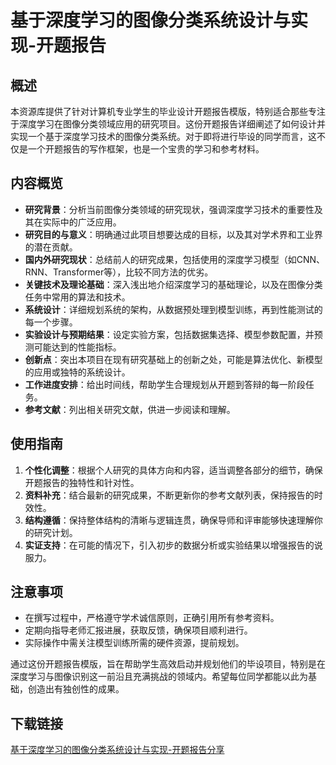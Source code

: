 # 基于深度学习的图像分类系统设计与实现-开题报告

## 概述

本资源库提供了针对计算机专业学生的毕业设计开题报告模版，特别适合那些专注于深度学习在图像分类领域应用的研究项目。这份开题报告详细阐述了如何设计并实现一个基于深度学习技术的图像分类系统。对于即将进行毕设的同学而言，这不仅是一个开题报告的写作框架，也是一个宝贵的学习和参考材料。

## 内容概览

- **研究背景**：分析当前图像分类领域的研究现状，强调深度学习技术的重要性及其在实际中的广泛应用。
- **研究目的与意义**：明确通过此项目想要达成的目标，以及其对学术界和工业界的潜在贡献。
- **国内外研究现状**：总结前人的研究成果，包括使用的深度学习模型（如CNN、RNN、Transformer等），比较不同方法的优劣。
- **关键技术及理论基础**：深入浅出地介绍深度学习的基础理论，以及在图像分类任务中常用的算法和技术。
- **系统设计**：详细规划系统的架构，从数据预处理到模型训练，再到性能测试的每一个步骤。
- **实验设计与预期结果**：设定实验方案，包括数据集选择、模型参数配置，并预测可能达到的性能指标。
- **创新点**：突出本项目在现有研究基础上的创新之处，可能是算法优化、新模型的应用或独特的系统设计。
- **工作进度安排**：给出时间线，帮助学生合理规划从开题到答辩的每一阶段任务。
- **参考文献**：列出相关研究文献，供进一步阅读和理解。

## 使用指南

1. **个性化调整**：根据个人研究的具体方向和内容，适当调整各部分的细节，确保开题报告的独特性和针对性。
2. **资料补充**：结合最新的研究成果，不断更新你的参考文献列表，保持报告的时效性。
3. **结构遵循**：保持整体结构的清晰与逻辑连贯，确保导师和评审能够快速理解你的研究计划。
4. **实证支持**：在可能的情况下，引入初步的数据分析或实验结果以增强报告的说服力。

## 注意事项

- 在撰写过程中，严格遵守学术诚信原则，正确引用所有参考资料。
- 定期向指导老师汇报进展，获取反馈，确保项目顺利进行。
- 实际操作中需关注模型训练所需的硬件资源，提前规划。

通过这份开题报告模版，旨在帮助学生高效启动并规划他们的毕设项目，特别是在深度学习与图像识别这一前沿且充满挑战的领域内。希望每位同学都能以此为基础，创造出有独创性的成果。

## 下载链接

[基于深度学习的图像分类系统设计与实现-开题报告分享](https://pan.quark.cn/s/3bc977338551)